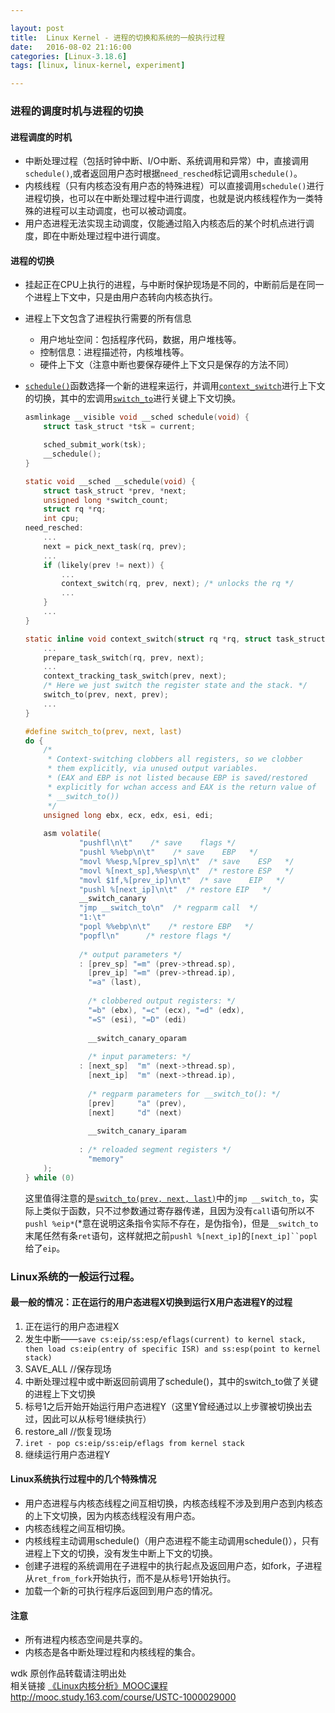 ```yaml
---

layout: post
title:  Linux Kernel - 进程的切换和系统的一般执行过程
date:   2016-08-02 21:16:00
categories: [Linux-3.18.6]
tags: [linux, linux-kernel, experiment]

---
```


### 进程的调度时机与进程的切换

#### 进程调度的时机
- 中断处理过程（包括时钟中断、I/O中断、系统调用和异常）中，直接调用`schedule()`,或者返回用户态时根据`need_resched`标记调用`schedule()`。
- 内核线程（只有内核态没有用户态的特殊进程）可以直接调用`schedule()`进行进程切换，也可以在中断处理过程中进行调度，也就是说内核线程作为一类特殊的进程可以主动调度，也可以被动调度。
- 用户态进程无法实现主动调度，仅能通过陷入内核态后的某个时机点进行调度，即在中断处理过程中进行调度。

#### 进程的切换
- 挂起正在CPU上执行的进程，与中断时保护现场是不同的，中断前后是在同一个进程上下文中，只是由用户态转向内核态执行。
- 进程上下文包含了进程执行需要的所有信息
    - 用户地址空间：包括程序代码，数据，用户堆栈等。
    - 控制信息：进程描述符，内核堆栈等。
    - 硬件上下文（注意中断也要保存硬件上下文只是保存的方法不同）

- [`schedule()`][1]函数选择一个新的进程来运行，并调用[`context_switch`][2]进行上下文的切换，其中的宏调用[`switch_to`][3]进行关键上下文切换。

    ~~~c
    asmlinkage __visible void __sched schedule(void) {
        struct task_struct *tsk = current;

        sched_submit_work(tsk);
        __schedule();
    }
    ~~~

    ~~~c
    static void __sched __schedule(void) {
        struct task_struct *prev, *next;
        unsigned long *switch_count;
        struct rq *rq;
        int cpu;
    need_resched:
        ...
        next = pick_next_task(rq, prev);
        ...
        if (likely(prev != next)) {
            ...
            context_switch(rq, prev, next); /* unlocks the rq */
            ...
        }
        ...
    }
    ~~~

    ~~~c
    static inline void context_switch(struct rq *rq, struct task_struct *prev, struct task_struct *next) {
        ...
        prepare_task_switch(rq, prev, next);
        ...
        context_tracking_task_switch(prev, next);
        /* Here we just switch the register state and the stack. */
        switch_to(prev, next, prev);
        ...
    }
    ~~~

    ~~~c
    #define switch_to(prev, next, last)
    do {                                                                        \
        /*                                                                      \
         * Context-switching clobbers all registers, so we clobber              \
         * them explicitly, via unused output variables.                        \
         * (EAX and EBP is not listed because EBP is saved/restored             \
         * explicitly for wchan access and EAX is the return value of           \
         * __switch_to())                                                       \
         */                                                                     \
        unsigned long ebx, ecx, edx, esi, edi;                                  \
                                                                                \
        asm volatile(                                                           \
                "pushfl\n\t"    /* save    flags */                             \
                "pushl %%ebp\n\t"    /* save    EBP   */                        \
                "movl %%esp,%[prev_sp]\n\t"  /* save    ESP   */                \
                "movl %[next_sp],%%esp\n\t"  /* restore ESP   */                \
                "movl $1f,%[prev_ip]\n\t"  /* save    EIP   */                  \
                "pushl %[next_ip]\n\t"  /* restore EIP   */                     \
                __switch_canary                                                 \
                "jmp __switch_to\n"  /* regparm call  */                        \
                "1:\t"                                                          \
                "popl %%ebp\n\t"    /* restore EBP   */                         \
                "popfl\n"      /* restore flags */                              \
                                                                                \
                /* output parameters */                                         \
                : [prev_sp] "=m" (prev->thread.sp),                             \
                  [prev_ip] "=m" (prev->thread.ip),                             \
                  "=a" (last),                                                  \
                                                                                \
                  /* clobbered output registers: */                             \
                  "=b" (ebx), "=c" (ecx), "=d" (edx),                           \
                  "=S" (esi), "=D" (edi)                                        \
                                                                                \
                  __switch_canary_oparam                                        \
                                                                                \
                  /* input parameters: */                                       \
                : [next_sp]  "m" (next->thread.sp),                             \
                  [next_ip]  "m" (next->thread.ip),                             \
                                                                                \
                  /* regparm parameters for __switch_to(): */                   \
                  [prev]     "a" (prev),                                        \
                  [next]     "d" (next)                                         \
                                                                                \
                  __switch_canary_iparam                                        \
                                                                                \
                : /* reloaded segment registers */                              \
                  "memory"                                                      \
        );                                                                      \
    } while (0)
    ~~~
    
    这里值得注意的是[`switch_to(prev, next, last)`][3]中的`jmp __switch_to`，实际上类似于函数，只不过参数通过寄存器传递，且因为没有`call`语句所以不`pushl %eip*`(*意在说明这条指令实际不存在，是伪指令)，但是`__switch_to`末尾任然有条`ret`语句，这样就把之前`pushl %[next_ip]`的`[next_ip]``popl`给了`eip`。

### Linux系统的一般运行过程。
#### 最一般的情况：正在运行的用户态进程X切换到运行X用户态进程Y的过程
1. 正在运行的用户态进程X
2. 发生中断——`save cs:eip/ss:esp/eflags(current) to kernel stack, then load cs:eip(entry of specific ISR) and ss:esp(point to kernel stack)`
3. SAVE_ALL //保存现场
4. 中断处理过程中或中断返回前调用了schedule()，其中的switch_to做了关键的进程上下文切换
5. 标号1之后开始开始运行用户态进程Y（这里Y曾经通过以上步骤被切换出去过，因此可以从标号1继续执行）
6. restore_all //恢复现场
7. `iret - pop cs:eip/ss:eip/eflags from kernel stack`
8. 继续运行用户态进程Y

#### Linux系统执行过程中的几个特殊情况
- 用户态进程与内核态线程之间互相切换，内核态线程不涉及到用户态到内核态的上下文切换，因为内核态线程没有用户态。
- 内核态线程之间互相切换。
- 内核线程主动调用schedule()（用户态进程不能主动调用schedule()），只有进程上下文的切换，没有发生中断上下文的切换。
- 创建子进程的系统调用在子进程中的执行起点及返回用户态，如fork，子进程从`ret_from_fork`开始执行，而不是从标号1开始执行。
- 加载一个新的可执行程序后返回到用户态的情况。

#### 注意
- 所有进程内核态空间是共享的。
- 内核态是各中断处理过程和内核线程的集合。

wdk 原创作品转载请注明出处  
相关链接 [《Linux内核分析》MOOC课程http://mooc.study.163.com/course/USTC-1000029000][4]

[1]: http://codelab.shiyanlou.com/xref/linux-3.18.6/kernel/sched/core.c#schedule
[2]: http://codelab.shiyanlou.com/xref/linux-3.18.6/kernel/sched/core.c#context_switch
[3]: http://codelab.shiyanlou.com/xref/linux-3.18.6/arch/x86/include/asm/switch_to.h#switch_to
[4]: http://mooc.study.163.com/course/USTC-1000029000
